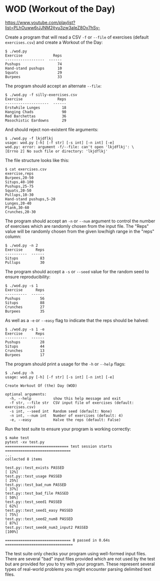 # WOD (Workout of the Day)

https://www.youtube.com/playlist?list=PLhOuww6rJJNM2jtyu3zw3aIeZ8Ov7hSy-

Create a program that will read a CSV `-f` or `--file` of exercises (default `exercises.csv`) and create a Workout of the Day:

```
$ ./wod.py
Exercise              Reps
------------------  ------
Pushups                 74
Hand-stand pushups      10
Squats                  29
Burpees                 33
```

The program should accept an alternate `--file`:

```
$ ./wod.py -f silly-exercises.csv
Exercise                Reps
--------------------  ------
Erstwhile Lunges          18
Hanging Chads             90
Red Barchettas            36
Masochistic Eardowns      29
```

And should reject non-existent file arguments:

```
$ ./wod.py -f lkjdflkj
usage: wod.py [-h] [-f str] [-s int] [-n int] [-e]
wod.py: error: argument -f/--file: can't open 'lkjdflkj': \
[Errno 2] No such file or directory: 'lkjdflkj'
```

The file structure looks like this:

```
$ cat exercises.csv
exercise,reps
Burpees,20-50
Situps,40-100
Pushups,25-75
Squats,20-50
Pullups,10-30
Hand-stand pushups,5-20
Lunges,20-40
Plank,30-60
Crunches,20-30
```

The program should accept an `-n` or `--num` argument to control the number of exercises which are randomly chosen from the input file.
The "Reps" value will be randomly chosen from the given low/high range in the "reps" column:

```
$ ./wod.py -n 2
Exercise      Reps
----------  ------
Situps          83
Pullups         30
```

The program should accept a `-s` or `--seed` value for the random seed to ensure reproducibility:

```
$ ./wod.py -s 1
Exercise      Reps
----------  ------
Pushups         56
Situps          88
Crunches        27
Burpees         35
```

As well as a `-e` or `--easy` flag to indicate that the reps should be halved:

```
$ ./wod.py -s 1 -e
Exercise      Reps
----------  ------
Pushups         28
Situps          44
Crunches        13
Burpees         17
```

The program should print a usage for the `-h` or `--help` flags:

```
$ ./wod.py -h
usage: wod.py [-h] [-f str] [-s int] [-n int] [-e]

Create Workout Of (the) Day (WOD)

optional arguments:
  -h, --help          show this help message and exit
  -f str, --file str  CSV input file of exercises (default: exercises.csv)
  -s int, --seed int  Random seed (default: None)
  -n int, --num int   Number of exercises (default: 4)
  -e, --easy          Halve the reps (default: False)
```

Run the test suite to ensure your program is working correctly:

```
$ make test
pytest -xv test.py
============================= test session starts ==============================
...
collected 8 items

test.py::test_exists PASSED                                              [ 12%]
test.py::test_usage PASSED                                               [ 25%]
test.py::test_bad_num PASSED                                             [ 37%]
test.py::test_bad_file PASSED                                            [ 50%]
test.py::test_seed1 PASSED                                               [ 62%]
test.py::test_seed1_easy PASSED                                          [ 75%]
test.py::test_seed2_num8 PASSED                                          [ 87%]
test.py::test_seed4_num3_input2 PASSED                                   [100%]

============================== 8 passed in 0.64s ===============================
```

The test suite only checks your program using well-formed input files.
There are several "bad" input files provided which are not used by the test but are provided for you to try with your program.
These represent several types of real-world problems you might encounter parsing delimited text files.

